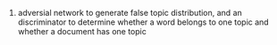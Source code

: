 1. adversial network to generate false topic distribution, and an discriminator to determine whether a word belongs to one topic and whether a document has one topic